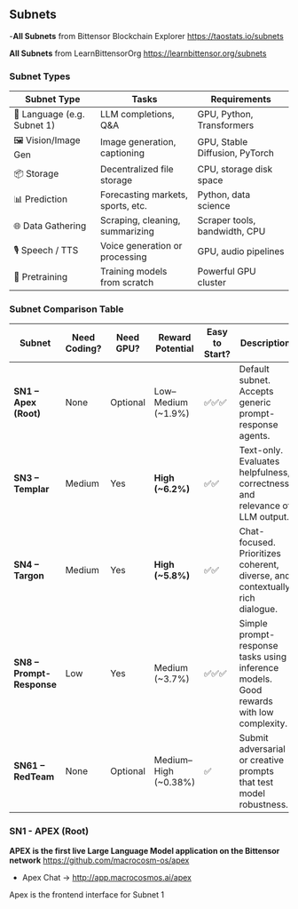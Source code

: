 ## Subnets
-**All Subnets** from Bittensor Blockchain Explorer
https://taostats.io/subnets

**All Subnets** from LearnBittensorOrg
https://learnbittensor.org/subnets

### Subnet Types
| Subnet Type	| Tasks | Requirements |
| ------------- | ----- | ------------ |
| 💬 Language (e.g. Subnet 1) | LLM completions, Q&A | GPU, Python, Transformers |
| 🖼️ Vision/Image Gen | Image generation, captioning | GPU, Stable Diffusion, PyTorch |
| 📦 Storage | Decentralized file storage | CPU, storage disk space |
| 📊 Prediction | Forecasting markets, sports, etc. | Python, data science |
| 🌐 Data Gathering | Scraping, cleaning, summarizing | Scraper tools, bandwidth, CPU |
| 🎙️ Speech / TTS | Voice generation or processing | GPU, audio pipelines |
| 🧠 Pretraining | Training models from scratch | Powerful GPU cluster |


### Subnet Comparison Table
| **Subnet**                | **Need Coding?** | **Need GPU?** | **Reward Potential**  | **Easy to Start?** | **Description**                                                                        | **Best For**                                            |
| ------------------------- | ---------------- | ------------- | --------------------- | ------------------ | -------------------------------------------------------------------------------------- | ------------------------------------------------------- |
| **SN1 – Apex (Root)**     | None             | Optional      | Low–Medium (\~1.9%)   | ✅✅✅                | Default subnet. Accepts generic prompt-response agents.                                | Beginners, testing, learning the network                |
| **SN3 – Templar**         | Medium           | Yes           | **High (\~6.2%)**     | ✅✅                 | Text-only. Evaluates helpfulness, correctness, and relevance of LLM output.            | High-quality LLM miners (Mistral, GPTQ, LLaMA)          |
| **SN4 – Targon**          | Medium           | Yes           | **High (\~5.8%)**     | ✅✅                 | Chat-focused. Prioritizes coherent, diverse, and contextually rich dialogue.           | Chatbots, conversational AI agents                      |
| **SN8 – Prompt-Response** | Low              | Yes           | Medium (\~3.7%)       | ✅✅✅                | Simple prompt-response tasks using inference models. Good rewards with low complexity. | Inference mining with local or API-based models         |
| **SN61 – RedTeam**        | None             | Optional      | Medium–High (\~0.38%) | ✅                  | Submit adversarial or creative prompts that test model robustness.                     | Prompt hackers, creative writers, AI safety enthusiasts |

### SN1 - APEX (Root)
**APEX is the first live Large Language Model application on the Bittensor network**
https://github.com/macrocosm-os/apex
- Apex Chat -> http://app.macrocosmos.ai/apex

Apex is the frontend interface for Subnet 1

